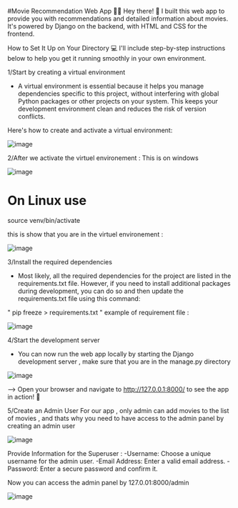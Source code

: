 #Movie Recommendation Web App 🎥🍿
Hey there! 👋
I built this web app to provide you with recommendations and detailed information about movies. It's powered by Django on the backend, with HTML and CSS for the frontend.

How to Set It Up on Your Directory 💻
I'll include step-by-step instructions below to help you get it running smoothly in your own environment. 


1/Start by creating a virtual environment
- A virtual environment is essential because it helps you manage dependencies specific to this project, without interfering with global Python packages or other projects on your system. This keeps your development environment clean and reduces the risk of version conflicts.

Here's how to create and activate a virtual environment:

![image](https://github.com/user-attachments/assets/ce5fd15e-255d-4d26-9a21-0b4f4bbe3d0d)


2/After we activate the virtuel environement :
This is on windows 


![image](https://github.com/user-attachments/assets/25970550-2da0-4927-a737-50f9c4e1b920)
# On Linux use 
source venv/bin/activate

this is show that you are in the virtuel environement : 

![image](https://github.com/user-attachments/assets/d9c4a0f5-dc0f-49ef-a8c9-75ce0410155d)

3/Install the required dependencies

- Most likely, all the required dependencies for the project are listed in the requirements.txt file. However, if you need to install additional packages during development, you can do so and then update the requirements.txt file using this command:

"  pip freeze > requirements.txt  "
example of requirement file : 


![image](https://github.com/user-attachments/assets/96d36dbe-3662-440d-8660-14677307a62f)

4/Start the development server
- You can now run the web app locally by starting the Django development server , make sure that you are in the manage.py directory 

![image](https://github.com/user-attachments/assets/1edd78fb-1f42-48a6-8407-667038832ca8)

--> Open your browser and navigate to http://127.0.0.1:8000/ to see the app in action! 🎉

5/Create an Admin User
For our app , only admin can add movies to the list of movies , and thats why you need to have access to the admin panel by creating an admin user 


![image](https://github.com/user-attachments/assets/06fd70eb-c46c-40fc-ab34-4f24f99cd1f8)

Provide Information for the Superuser : 
-Username: Choose a unique username for the admin user.
-Email Address: Enter a valid email address.
-Password: Enter a secure password and confirm it.

Now you can access the admin panel by 127.0.01:8000/admin

![image](https://github.com/user-attachments/assets/09079f72-ef47-48b4-ac2b-23092374d190)

